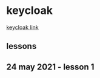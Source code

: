 # keycloak

[keycloak link](https://www.youtube.com/watch?v=35bflT_zxXA&list=PLRTM7OTAxy3OcmFEZeIcRgyYBjFR9yNyT)

## lessons

## 24 may 2021 - lesson 1